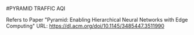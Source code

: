 #PYRAMID
TRAFFIC
AQI

Refers to Paper "Pyramid: Enabling Hierarchical Neural Networks with Edge Computing" 
URL: https://dl.acm.org/doi/10.1145/3485447.3511990
